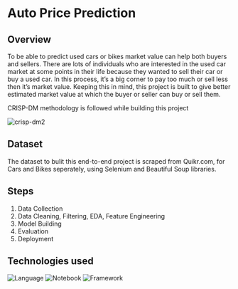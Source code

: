 # Auto Price Prediction

## Overview
To be able to predict used cars or bikes market value can help both buyers and sellers. 
There are lots of individuals who are interested in the used car market at some points in their life because they wanted to sell their car or buy a used car. In this process, it’s a big corner to pay too much or sell less then it’s market value. Keeping this in mind, this project is built to give better estimated market value at which the buyer or seller can buy or sell them.

CRISP-DM methodology is followed while building this project

![crisp-dm2](https://user-images.githubusercontent.com/100039012/207263787-aa362f1f-fda4-407e-b585-129b812e36a0.jpeg)


## Dataset
The dataset to bulit this end-to-end project is scraped from Quikr.com, for Cars and Bikes seperately, using Selenium and Beautiful Soup libraries.

## Steps
1. Data Collection
2. Data Cleaning, Filtering, EDA, Feature Engineering
3. Model Building
4. Evaluation
5. Deployment

## Technologies used 
![Language](https://img.shields.io/badge/Language-Python-blue)
![Notebook](https://img.shields.io/badge/Notebook-Jupyter-orange)
![Framework](https://img.shields.io/badge/Framework-Streamlit-black)
